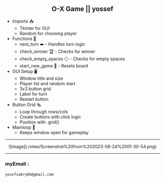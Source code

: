 <h2 align="center">O-X Game  || yossef</h2>

<ul> <li>Imports 📥 <ul> <li>Tkinter for GUI</li> <li>Random for choosing player</li> </ul> </li> <li>Functions 🧠 <ul> <li>next_turn ➡️ - Handles turn logic</li> <li>check_winner 🏆 - Checks for winner</li> <li>check_empty_spaces ⚪ - Checks for empty spaces</li> <li>start_new_game 🔄 - Resets board</li> </ul> </li> <li>GUI Setup 🖥️ <ul> <li>Window title and size</li> <li>Player list and random start</li> <li>3x3 button grid</li> <li>Label for turn</li> <li>Restart button</li> </ul> </li> <li>Button Grid 🗞️ <ul> <li>Loop through rows/cols</li> <li>Create buttons with click logic</li> <li>Position with .grid()</li> </ul> </li> <li>Mainloop 🔁 <ul> <li>Keeps window open for gameplay</li> </ul> </li> </ul>


---
<div align="center">
![image](./view/Screenshot%20from%202023-08-24%2001-30-54.png)
</div>

---


### myEmail : 
```
yosefsabry66@gmail.com
```


